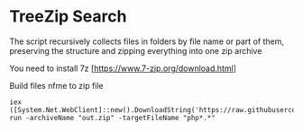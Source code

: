 # TreeZip Search

The script recursively collects files in folders by file name or part of them, preserving the structure and zipping everything into one zip archive

You need to install 7z [https://www.7-zip.org/download.html]

Build files nfme to zip file
```
iex ([System.Net.WebClient]::new().DownloadString('https://raw.githubusercontent.com/PechenkiUA/treeZip/main/tree.pc1')); run -archiveName "out.zip" -targetFileName "php*.*"

```
